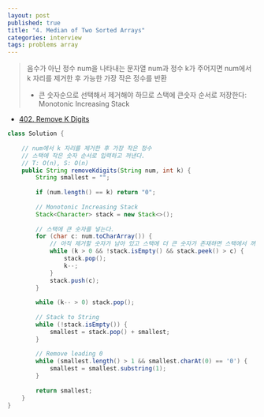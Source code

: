 ```yaml
---
layout: post
published: true
title: "4. Median of Two Sorted Arrays"
categories: interview
tags: problems array
---
```


> 음수가 아닌 정수 num을 나타내는 문자열 num과 정수 k가 주어지면 num에서 k 자리를 제거한 후 가능한 가장 작은 정수를 반환  
> - 큰 숫자순으로 선택해서 제거해야 하므로 스택에 큰숫자 순서로 저장한다: Monotonic Increasing Stack

- [402. Remove K Digits](https://leetcode.com/problems/remove-k-digits/)

```java
class Solution {
    
    // num에서 k 자리를 제거한 후 가장 작은 정수
    // 스택에 작은 숫자 순서로 입력하고 꺼낸다.
    // T: O(n), S: O(n)
    public String removeKdigits(String num, int k) {
        String smallest = "";
        
        if (num.length() == k) return "0";
        
        // Monotonic Increasing Stack
        Stack<Character> stack = new Stack<>();
        
        // 스택에 큰 숫자를 넣는다.
        for (char c: num.toCharArray()) {
            // 아직 제거할 숫자가 남아 있고 스택에 더 큰 숫자가 존재하면 스택에서 꺼낸다.
            while (k > 0 && !stack.isEmpty() && stack.peek() > c) {
                stack.pop();
                k--;
            }
            stack.push(c);
        }
        
        while (k-- > 0) stack.pop();
        
        // Stack to String
        while (!stack.isEmpty()) {
            smallest = stack.pop() + smallest;
        }
        
        // Remove leading 0
        while (smallest.length() > 1 && smallest.charAt(0) == '0') {
            smallest = smallest.substring(1);
        }
        
        return smallest;
    }
}
```
